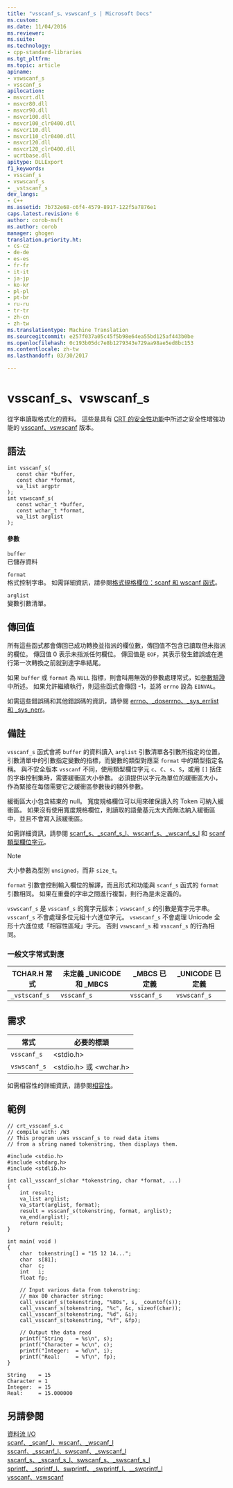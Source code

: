 ```yaml
---
title: "vsscanf_s、vswscanf_s | Microsoft Docs"
ms.custom: 
ms.date: 11/04/2016
ms.reviewer: 
ms.suite: 
ms.technology:
- cpp-standard-libraries
ms.tgt_pltfrm: 
ms.topic: article
apiname:
- vswscanf_s
- vsscanf_s
apilocation:
- msvcrt.dll
- msvcr80.dll
- msvcr90.dll
- msvcr100.dll
- msvcr100_clr0400.dll
- msvcr110.dll
- msvcr110_clr0400.dll
- msvcr120.dll
- msvcr120_clr0400.dll
- ucrtbase.dll
apitype: DLLExport
f1_keywords:
- vsscanf_s
- vswscanf_s
- _vstscanf_s
dev_langs:
- C++
ms.assetid: 7b732e68-c6f4-4579-8917-122f5a7876e1
caps.latest.revision: 6
author: corob-msft
ms.author: corob
manager: ghogen
translation.priority.ht:
- cs-cz
- de-de
- es-es
- fr-fr
- it-it
- ja-jp
- ko-kr
- pl-pl
- pt-br
- ru-ru
- tr-tr
- zh-cn
- zh-tw
ms.translationtype: Machine Translation
ms.sourcegitcommit: e257f037a05c45f5b98e64ea55bd125af443b0be
ms.openlocfilehash: 0c193b05dc7e8b1279343e729aa98ae5ed8bc153
ms.contentlocale: zh-tw
ms.lasthandoff: 03/30/2017

---
```

# <a name="vsscanfs-vswscanfs"></a>vsscanf_s、vswscanf_s
從字串讀取格式化的資料。 這些是具有 [CRT 的安全性功能](../../c-runtime-library/security-features-in-the-crt.md)中所述之安全性增強功能的 [vsscanf、vswscanf](../../c-runtime-library/reference/vsscanf-vswscanf.md) 版本。  
  
## <a name="syntax"></a>語法  
  
```  
int vsscanf_s(  
   const char *buffer,  
   const char *format,  
   va_list argptr  
);   
int vswscanf_s(  
   const wchar_t *buffer,  
   const wchar_t *format,  
   va_list arglist  
);   
```  
  
#### <a name="parameters"></a>參數  
 `buffer`  
 已儲存資料  
  
 `format`  
 格式控制字串。 如需詳細資訊，請參閱[格式規格欄位：scanf 和 wscanf 函式](../../c-runtime-library/format-specification-fields-scanf-and-wscanf-functions.md)。  
  
 `arglist`  
 變數引數清單。  
  
## <a name="return-value"></a>傳回值  
 所有這些函式都會傳回已成功轉換並指派的欄位數，傳回值不包含已讀取但未指派的欄位。 傳回值 0 表示未指派任何欄位。 傳回值是 `EOF`，其表示發生錯誤或在進行第一次轉換之前就到達字串結尾。  
  
 如果 `buffer` 或 `format` 為 `NULL` 指標，則會叫用無效的參數處理常式，如[參數驗證](../../c-runtime-library/parameter-validation.md)中所述。 如果允許繼續執行，則這些函式會傳回 -1，並將 `errno` 設為 `EINVAL`。  
  
 如需這些錯誤碼和其他錯誤碼的資訊，請參閱 [errno、_doserrno、_sys_errlist 和 _sys_nerr](../../c-runtime-library/errno-doserrno-sys-errlist-and-sys-nerr.md)。  
  
## <a name="remarks"></a>備註  
 `vsscanf_s` 函式會將 `buffer` 的資料讀入 `arglist` 引數清單各引數所指定的位置。 引數清單中的引數指定變數的指標，而變數的類型對應至 `format` 中的類型指定名稱。 與不安全版本 `vsscanf` 不同，使用類型欄位字元 `c`、`C`、`s`、`S`，或用 `[]` 括住的字串控制集時，需要緩衝區大小參數。 必須提供以字元為單位的緩衝區大小，作為緊接在每個需要它之緩衝區參數後的額外參數。  
  
 緩衝區大小包含結束的 null。 寬度規格欄位可以用來確保讀入的 Token 可納入緩衝區。 如果沒有使用寬度規格欄位，則讀取的語彙基元太大而無法納入緩衝區中，並且不會寫入該緩衝區。  
  
 如需詳細資訊，請參閱 [scanf_s、_scanf_s_l、wscanf_s、_wscanf_s_l](../../c-runtime-library/reference/scanf-s-scanf-s-l-wscanf-s-wscanf-s-l.md) 和 [scanf 類型欄位字元](../../c-runtime-library/scanf-type-field-characters.md)。  
  
> [!NOTE]
>  大小參數為型別 `unsigned`，而非 `size_t`。  
  
 `format` 引數會控制輸入欄位的解譯，而且形式和功能與 `scanf_s` 函式的 `format` 引數相同。 如果在重疊的字串之間進行複製，則行為是未定義的。  
  
 `vswscanf_s` 是 `vsscanf_s` 的寬字元版本；`vswscanf_s` 的引數是寬字元字串。 `vsscanf_s` 不會處理多位元組十六進位字元。 `vswscanf_s` 不會處理 Unicode 全形十六進位或「相容性區域」字元。 否則 `vswscanf_s` 和 `vsscanf_s` 的行為相同。  
  
### <a name="generic-text-routine-mappings"></a>一般文字常式對應  
  
|TCHAR.H 常式|未定義 _UNICODE 和 _MBCS|_MBCS 已定義|_UNICODE 已定義|  
|---------------------|------------------------------------|--------------------|-----------------------|  
|`_vstscanf_s`|`vsscanf_s`|`vsscanf_s`|`vswscanf_s`|  
  
## <a name="requirements"></a>需求  
  
|常式|必要的標頭|  
|-------------|---------------------|  
|`vsscanf_s`|\<stdio.h>|  
|`vswscanf_s`|\<stdio.h> 或 \<wchar.h>|  
  
 如需相容性的詳細資訊，請參閱[相容性](../../c-runtime-library/compatibility.md)。  
  
## <a name="example"></a>範例  
  
```  
// crt_vsscanf_s.c  
// compile with: /W3  
// This program uses vsscanf_s to read data items  
// from a string named tokenstring, then displays them.  
  
#include <stdio.h>  
#include <stdarg.h>  
#include <stdlib.h>  
  
int call_vsscanf_s(char *tokenstring, char *format, ...)  
{  
    int result;  
    va_list arglist;  
    va_start(arglist, format);  
    result = vsscanf_s(tokenstring, format, arglist);  
    va_end(arglist);  
    return result;  
}  
  
int main( void )  
{  
    char  tokenstring[] = "15 12 14...";  
    char  s[81];  
    char  c;  
    int   i;  
    float fp;  
  
    // Input various data from tokenstring:  
    // max 80 character string:  
    call_vsscanf_s(tokenstring, "%80s", s, _countof(s));  
    call_vsscanf_s(tokenstring, "%c", &c, sizeof(char));  
    call_vsscanf_s(tokenstring, "%d", &i);  
    call_vsscanf_s(tokenstring, "%f", &fp);  
  
    // Output the data read  
    printf("String    = %s\n", s);  
    printf("Character = %c\n", c);  
    printf("Integer:  = %d\n", i);  
    printf("Real:     = %f\n", fp);  
}  
```  
  
```Output  
String    = 15  
Character = 1  
Integer:  = 15  
Real:     = 15.000000  
```  
  
## <a name="see-also"></a>另請參閱  
 [資料流 I/O](../../c-runtime-library/stream-i-o.md)   
 [scanf、_scanf_l、wscanf、_wscanf_l](../../c-runtime-library/reference/scanf-scanf-l-wscanf-wscanf-l.md)   
 [sscanf、_sscanf_l、swscanf、_swscanf_l](../../c-runtime-library/reference/sscanf-sscanf-l-swscanf-swscanf-l.md)   
 [sscanf_s、_sscanf_s_l、swscanf_s、_swscanf_s_l](../../c-runtime-library/reference/sscanf-s-sscanf-s-l-swscanf-s-swscanf-s-l.md)   
 [sprintf、_sprintf_l、swprintf、_swprintf_l、\__swprintf_l](../../c-runtime-library/reference/sprintf-sprintf-l-swprintf-swprintf-l-swprintf-l.md)   
 [vsscanf、vswscanf](../../c-runtime-library/reference/vsscanf-vswscanf.md)
